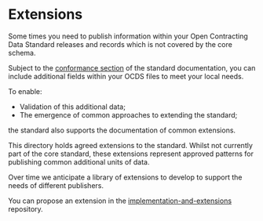 # Extensions

Some times you need to publish information within your Open Contracting Data Standard releases and records which is not covered by the core schema.

Subject to the [conformance section](http://ocds.open-contracting.org/standard/r/1__0__RC/en/key_concepts/conformance_and_extensions/) of the standard documentation, you can include additional fields within your OCDS files to meet your local needs.

To enable:

* Validation of this additional data;
* The emergence of common approaches to extending the standard;

the standard also supports the documentation of common extensions.

This directory holds agreed extensions to the standard. Whilst not currently part of the core standard, these extensions represent approved patterns for publishing common additional units of data. 

Over time we anticipate a library of extensions to develop to support the needs of different publishers. 

You can propose an extension in the [implementation-and-extensions](https://github.com/open-contracting/implementation-and-extensions/) repository. 

